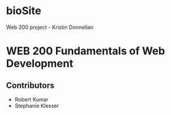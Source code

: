 # bioSite
Web 200 project - Kristin Donnellan
<h1>WEB 200 Fundamentals of Web Development</h1>
<h2>Contributors</h2>
<ul>
    <li>Robert Kumar</li>
    <li>Stephanie Klesser</li> 
</ul>
